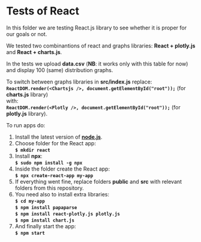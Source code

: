 # Tests of React

In this folder we are testing React.js library to see whether it is proper for our goals or not.

We tested two combinantions of react and graphs libraries: **React + plotly.js** and **React + charts.js**. 

In the tests we upload **data.csv** (**NB**: it works only with this table for now) and display 100 (same) distribution graphs.

To switch between graphs libraries in **src/index.js** replace: \
**```ReactDOM.render(<Chartsjs />, document.getElementById("root"));```** (for **charts.js** library) \
with: \
**```ReactDOM.render(<Plotly />, document.getElementById("root"));```** (for **plotly.js** library).

To run apps do: 
1. Install the latest version of **[node.js](https://nodejs.org/en/)**.
2. Choose folder for the React app: \
**```$ mkdir react```** 
3. Install **npx**: \
**```$ sudo npm install -g npx```** 
4. Inside the folder create the React app: \
**```$ npx create-react-app my-app```** 
5. If everything went fine, replace folders **public** and **src** with relevant folders from this repository.
6. You need also to install extra libraries: \
**```$ cd my-app```** \
**```$ npm install papaparse```** \
**```$ npm install react-plotly.js plotly.js```** \
**```$ npm install chart.js```** 
7. And finally start the app: \
**```$ npm start```**

